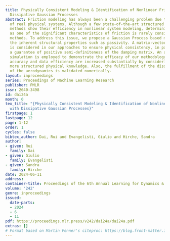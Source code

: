 ```yaml
---
title: Physically Consistent Modeling & Identification of Nonlinear Friction with
  Dissipative Gaussian Processes
abstract: Friction modeling has always been a challenging problem due to the complexity
  of real physical systems. Although a few state-of-the-art structured data-driven
  methods show their efficiency in nonlinear system modeling, deterministic passivity
  as one of the significant characteristics of friction is rarely considered in these
  methods. To address this issue, we propose a Gaussian Process based model that preserves
  the inherent structural properties such as passivity. A matrix-vector physical structure
  is considered in our approaches to ensure physical consistency, in particular, enabling
  a guarantee of positive semi-definiteness of the damping matrix. An aircraft benchmark
  simulation is employed to demonstrate the efficacy of our methodology. Estimation
  accuracy and data efficiency are increased substantially by considering and enforcing
  more structured physical knowledge. Also, the fulfillment of the dissipative nature
  of the aerodynamics is validated numerically.
layout: inproceedings
series: Proceedings of Machine Learning Research
publisher: PMLR
issn: 2640-3498
id: dai24a
month: 0
tex_title: "{Physically Consistent Modeling & Identification of Nonlinear Friction
  with Dissipative Gaussian Processes}"
firstpage: 1
lastpage: 12
page: 1-12
order: 1
cycles: false
bibtex_author: Dai, Rui and Evangelisti, Giulio and Hirche, Sandra
author:
- given: Rui
  family: Dai
- given: Giulio
  family: Evangelisti
- given: Sandra
  family: Hirche
date: 2024-06-11
address:
container-title: Proceedings of the 6th Annual Learning for Dynamics & Control Conference
volume: '242'
genre: inproceedings
issued:
  date-parts:
  - 2024
  - 6
  - 11
pdf: https://proceedings.mlr.press/v242/dai24a/dai24a.pdf
extras: []
# Format based on Martin Fenner's citeproc: https://blog.front-matter.io/posts/citeproc-yaml-for-bibliographies/
---
```

